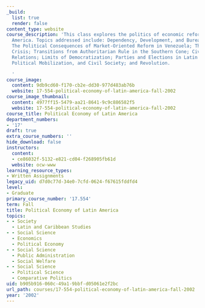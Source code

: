 ```yaml
---
_build:
  list: true
  render: false
content_type: website
course_description: 'This class explores the politics of economic reform in Latin
  America. Topics addressed include: Dependency, Development, and Bureaucratic-Authoritarianism;
  The Political Consequences of Market-Oriented Reform in Venezuela; The Mexican Peso
  Crisis; Transitions from Authoritarian Rule in the Southern Cone; Civil-Military
  Relations; Limits of Democratization; Parties and Elections in Latin America; Religion,
  Political Mobilization, and Civil Society; and Revolution.

  '
course_image:
  content: 9db9cd60-f170-cb2e-dd30-977d483ab76b
  website: 17-554-political-economy-of-latin-america-fall-2002
course_image_thumbnail:
  content: 4977ff15-5479-aa21-8641-9c9c886582f5
  website: 17-554-political-economy-of-latin-america-fall-2002
course_title: Political Economy of Latin America
department_numbers:
- '17'
draft: true
extra_course_numbers: ''
hide_download: false
instructors:
  content:
  - ce86032f-5132-e821-cd04-f268905fb61d
  website: ocw-www
learning_resource_types:
- Written Assignments
legacy_uid: d7d0c77d-34e0-7cfd-0624-f67615fddfd4
level:
- Graduate
primary_course_number: '17.554'
term: Fall
title: Political Economy of Latin America
topics:
- - Society
  - Latin and Caribbean Studies
- - Social Science
  - Economics
  - Political Economy
- - Social Science
  - Public Administration
  - Social Welfare
- - Social Science
  - Political Science
  - Comparative Politics
uid: b905b916-060c-49a1-9bbf-d05061e2f2bc
url_path: courses/17-554-political-economy-of-latin-america-fall-2002
year: '2002'
---
```

